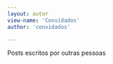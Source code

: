 ```yaml
---
layout: autor
view-name: 'Convidados'
author: 'convidados'

---
```


Posts escritos por outras pessoas

